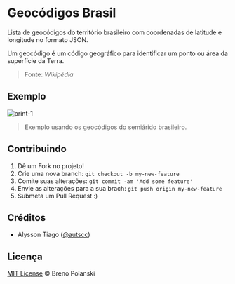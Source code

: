 # Geocódigos Brasil

Lista de geocódigos do território brasileiro com coordenadas de latitude e longitude no formato JSON.

Um geocódigo é um código geográfico para identificar um ponto ou área da superfície da Terra.
> Fonte: *Wikipédia*

## Exemplo

![print-1](https://raw.github.com/brenopolanski/saiku-gmaps/gh-assets/print-1.png)

> Exemplo usando os geocódigos do semiárido brasileiro.

## Contribuindo

1. Dê um Fork no projeto!
2. Crie uma nova branch: `git checkout -b my-new-feature`
3. Comite suas alterações: `git commit -am 'Add some feature'`
4. Envie as alterações para a sua brach: `git push origin my-new-feature`
5. Submeta um Pull Request :)

## Créditos

* Alysson Tiago ([@autscc](https://github.com/autscc))

## Licença

[MIT License](http://brenopolanski.mit-license.org/) © Breno Polanski
